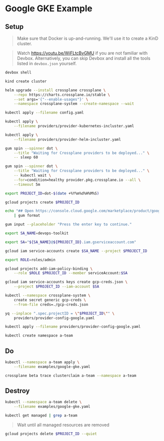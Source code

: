# Google GKE Example

## Setup

> Make sure that Docker is up-and-running. We'll use it to create a KinD cluster.

> Watch https://youtu.be/WiFLtcBvGMU if you are not familiar with Devbox. Alternatively, you can skip Devbox and install all the tools listed in `devbox.json` yourself.

```sh
devbox shell

kind create cluster

helm upgrade --install crossplane crossplane \
    --repo https://charts.crossplane.io/stable \
    --set args='{"--enable-usages"}' \
    --namespace crossplane-system --create-namespace --wait

kubectl apply --filename config.yaml

kubectl apply \
    --filename providers/provider-kubernetes-incluster.yaml

kubectl apply \
    --filename providers/provider-helm-incluster.yaml

gum spin --spinner dot \
    --title "Waiting for Crossplane providers to be deployed..." \
    -- sleep 60

gum spin --spinner dot \
    --title "Waiting for Crossplane providers to be deployed..." \
    -- kubectl wait \
    --for=condition=healthy provider.pkg.crossplane.io --all \
    --timeout 5m

export PROJECT_ID=dot-$(date +%Y%m%d%H%M%S)

gcloud projects create $PROJECT_ID

echo "## Open https://console.cloud.google.com/marketplace/product/google/container.googleapis.com?project=$PROJECT_ID in a browser and *ENABLE* the API." \
    | gum format

gum input --placeholder "Press the enter key to continue."

export SA_NAME=devops-toolkit

export SA="${SA_NAME}@${PROJECT_ID}.iam.gserviceaccount.com"

gcloud iam service-accounts create $SA_NAME --project $PROJECT_ID

export ROLE=roles/admin

gcloud projects add-iam-policy-binding \
    --role $ROLE $PROJECT_ID --member serviceAccount:$SA

gcloud iam service-accounts keys create gcp-creds.json \
    --project $PROJECT_ID --iam-account $SA

kubectl --namespace crossplane-system \
    create secret generic gcp-creds \
    --from-file creds=./gcp-creds.json

yq --inplace ".spec.projectID = \"$PROJECT_ID\"" \
    providers/provider-config-google.yaml

kubectl apply --filename providers/provider-config-google.yaml

kubectl create namespace a-team
```

## Do

```sh
kubectl --namespace a-team apply \
    --filename examples/google-gke.yaml

crossplane beta trace clusterclaim a-team --namespace a-team
```

## Destroy

```sh
kubectl --namespace a-team delete \
    --filename examples/google-gke.yaml

kubectl get managed | grep a-team
```

> Wait until all managed resources are removed

```sh
gcloud projects delete $PROJECT_ID --quiet
```